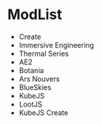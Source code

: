 # ModList
- Create
- Immersive Engineering
- Thermal Series
- AE2
- Botania
- Ars Nouvers
- BlueSkies
- KubeJS
 - LootJS
 - KubeJS Create